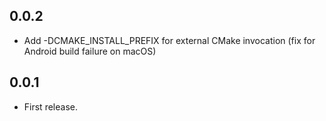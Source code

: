 ## 0.0.2

* Add -DCMAKE_INSTALL_PREFIX for external CMake invocation (fix for Android build failure on macOS)

## 0.0.1

* First release.

